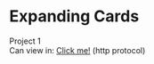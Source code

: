 # Expanding Cards
Project 1
<br />Can view in: <a href="http://c92572ns.beget.tech/projects/expanding-cards/">Click me!</a> (http protocol)
